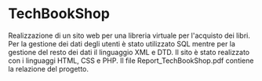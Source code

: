 # TechBookShop
Realizzazione di un sito web per una libreria virtuale per l'acquisto dei libri. Per la gestione dei dati degli utenti è stato utilizzato SQL mentre per la gestione del resto dei dati il linguaggio XML e DTD. Il sito è stato realizzato con i linguaggi HTML, CSS e PHP.
Il file Report_TechBookShop.pdf contiene la relazione del progetto.
